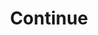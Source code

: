 ---
blog: https://blog.continue.dev/
git: https://github.com/continuedev/continue
linkedin: https://linkedin.com/company/continuedev
logohandle: continuedev
sort: continue
title: Continue
twitter: https://x.com/continuedev
website: https://continue.dev/
---